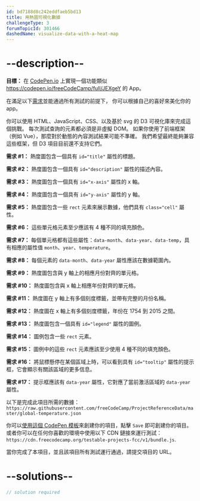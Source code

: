 ```yaml
---
id: bd7188d8c242eddfaeb5bd13
title: 用熱圖可視化數據
challengeType: 3
forumTopicId: 301466
dashedName: visualize-data-with-a-heat-map
---
```


# --description--

**目標：** 在 [CodePen.io](https://codepen.io) 上實現一個功能類似 <https://codepen.io/freeCodeCamp/full/JEXgeY> 的 App。

在滿足以下[需求](https://en.wikipedia.org/wiki/User_story)並能通過所有測試的前提下， 你可以根據自己的喜好來美化你的 app。

你可以使用 HTML、JavaScript、CSS、以及基於 svg 的 D3 可視化庫來完成這個挑戰。 每次測試查詢的元素都必須是非虛擬 DOM。 如果你使用了前端框架（例如 Vue），那麼對於動態的內容測試結果可能不準確。 我們希望最終能夠兼容這些框架，但 D3 項目目前還不支持它們。

**需求 #1：** 熱度圖包含一個具有 `id="title"` 屬性的標題。

**需求 #2：** 熱度圖包含一個具有 `id="description"` 屬性的描述內容。

**需求 #3：** 熱度圖包含一個具有 `id="x-axis"` 屬性的 x 軸。

**需求 #4：** 熱度圖包含一個具有 `id="y-axis"` 屬性的 y 軸。

**需求 #5：** 熱度圖包含一些 `rect` 元素來展示數據，他們具有 `class="cell"` 屬性。

**需求 #6：** 這些單元格元素至少應該有 4 種不同的填充顏色。

**需求 #7：** 每個單元格都有這些屬性：`data-month`、`data-year`、`data-temp`，具有相應的屬性值 `month`、`year`、`temperature`。

**需求 #8：** 每個元素的 `data-month`、`data-year` 屬性應該在數據範圍內。

**需求 #9：** 熱度圖包含與 y 軸上的相應月份對齊的單元格。

**需求 #10：** 熱度圖包含與 x 軸上相應年份對齊的單元格。

**需求 #11：** 熱度圖在 y 軸上有多個刻度標籤，並帶有完整的月份名稱。

**需求 #12：** 熱度圖在 x 軸上有多個刻度標籤，年份在 1754 到 2015 之間。

**需求 #13：** 熱度圖包含一個具有 `id="legend"` 屬性的圖例。

**需求 #14：** 圖例包含一些 `rect` 元素。

**需求 #15：** 圖例中的這些 `rect` 元素應該至少使用 4 種不同的填充顏色。

**需求 #16：** 將鼠標懸停在某個區域上時，可以看到具有 `id="tooltip"` 屬性的提示框，它會顯示有關該區域的更多信息。

**需求 #17：** 提示框應該有 `data-year` 屬性，它對應了當前激活區域的 `data-year` 屬性。

以下是完成此項目所需的數據：`https://raw.githubusercontent.com/freeCodeCamp/ProjectReferenceData/master/global-temperature.json`

你可以<a href='https://codepen.io/pen?template=MJjpwO' target='_blank' rel='nofollow'>使用這個 CodePen 模板</a>來創建你的項目，點擊 `Save` 即可創建你的項目。 或者你可以在任何你喜歡的環境中使用以下 CDN 鏈接來運行測試：`https://cdn.freecodecamp.org/testable-projects-fcc/v1/bundle.js`.

當你完成了本項目，並且該項目所有測試運行通過，請提交項目的 URL。

# --solutions--

```js
// solution required
```
